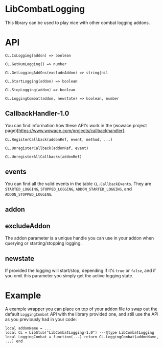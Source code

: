 LibCombatLogging
==========================
This library can be used to play nice with other combat logging addons.

# API

`CL.IsLogging(addon) => boolean`

`CL.GetNumLogging() => number`

`CL.GetLoggingAddOns(excludeAddon) => string|nil`

`CL.StartLogging(addon) => boolean`

`CL.StopLogging(addon) => boolean`

`CL.LoggingCombat(addon, newstate) => boolean, number`

## CallbackHandler-1.0

You can find information how these API's work in the (wowace project page)[https://www.wowace.com/projects/callbackhandler].

`CL.RegisterCallback(addonRef, event, method, ...)`

`CL.UnregisterCallback(addonRef, event)`

`CL.UnregisterAllCallbacks(addonRef)`

## events

You can find all the valid events in the table `CL.CallbackEvents`. They are `STARTED_LOGGING`, `STOPPED_LOGGING`, `ADDON_STARTED_LOGGING`, and `ADDON_STOPPED_LOGGING`.

## addon
## excludeAddon

The addon parameter is a unique handle you can use in your addon when querying or starting/stopping logging.

## newstate

If provided the logging will start/stop, depending if it's `true` or `false`, and if you omit this parameter you simply get the active logging state.

# Example

A example wrapper you can place on top of your addon file to swap out the default `LoggingCombat` API with the library provided one, and still use the API as you previously had in your code:

```
local addonName = ...
local CL = LibStub("LibCombatLogging-1.0") ---@type LibCombatLogging
local LoggingCombat = function(...) return CL.LoggingCombat(addonName, ...) end
```
